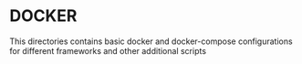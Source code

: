 <h1>DOCKER</h1>

This directories contains basic docker and docker-compose configurations for different frameworks and other additional scripts
 